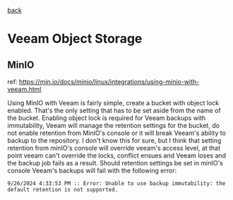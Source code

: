 [back](./README.md)

# Veeam Object Storage

## MinIO

ref: https://min.io/docs/minio/linux/integrations/using-minio-with-veeam.html

Using MinIO with Veeam is fairly simple, create a bucket with object lock enabled. That's the only setting that has to be set aside from the name of the bucket. Enabling object lock is required for Veeam backups with immutability, Veeam will manage the retention settings for the bucket, do not enable retention from MinIO's console or it will break Veeam's ability to backup to the repository. I don't know this for sure, but I think that setting retention from minIO's console will override veeam's access level, at that point veeam can't override the locks, conflict ensues and Veeam loses and the backup job fails as a result. Should retention settings be set in minIO's console Veeam's backups will fail with the following error: 

```log
9/26/2024 4:33:53 PM :: Error: Unable to use backup immutability: the default retention is not supported.  
```